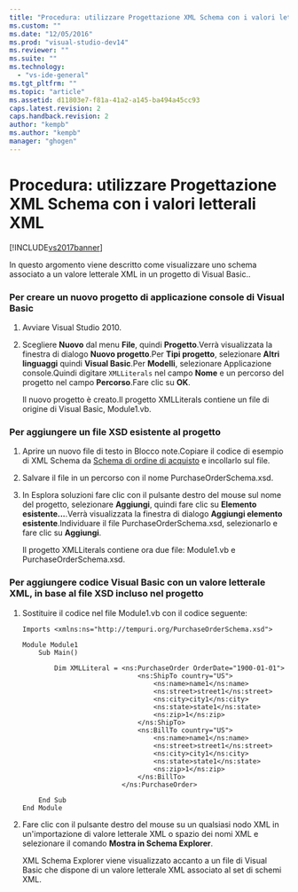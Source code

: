 ```yaml
---
title: "Procedura: utilizzare Progettazione XML Schema con i valori letterali XML | Microsoft Docs"
ms.custom: ""
ms.date: "12/05/2016"
ms.prod: "visual-studio-dev14"
ms.reviewer: ""
ms.suite: ""
ms.technology: 
  - "vs-ide-general"
ms.tgt_pltfrm: ""
ms.topic: "article"
ms.assetid: d11803e7-f81a-41a2-a145-ba494a45cc93
caps.latest.revision: 2
caps.handback.revision: 2
author: "kempb"
ms.author: "kempb"
manager: "ghogen"
---
```

# Procedura: utilizzare Progettazione XML Schema con i valori letterali XML
[!INCLUDE[vs2017banner](../code-quality/includes/vs2017banner.md)]

In questo argomento viene descritto come visualizzare uno schema associato a un valore letterale XML in un progetto di Visual Basic..  
  
### Per creare un nuovo progetto di applicazione console di Visual Basic  
  
1.  Avviare Visual Studio 2010.  
  
2.  Scegliere **Nuovo** dal menu **File**, quindi **Progetto**.Verrà visualizzata la finestra di dialogo **Nuovo progetto**.Per **Tipi progetto**, selezionare **Altri linguaggi** quindi **Visual Basic**.Per **Modelli**, selezionare Applicazione console.Quindi digitare `XMLLiterals` nel campo **Nome** e un percorso del progetto nel campo **Percorso**.Fare clic su **OK**.  
  
     Il nuovo progetto è creato.Il progetto XMLLiterals contiene un file di origine di Visual Basic, Module1.vb.  
  
### Per aggiungere un file XSD esistente al progetto  
  
1.  Aprire un nuovo file di testo in Blocco note.Copiare il codice di esempio di XML Schema da [Schema di ordine di acquisto](../xml-tools/sample-xsd-file-simple-schema.md) e incollarlo sul file.  
  
2.  Salvare il file in un percorso con il nome PurchaseOrderSchema.xsd.  
  
3.  In Esplora soluzioni fare clic con il pulsante destro del mouse sul nome del progetto, selezionare **Aggiungi**, quindi fare clic su **Elemento esistente...**.Verrà visualizzata la finestra di dialogo **Aggiungi elemento esistente**.Individuare il file PurchaseOrderSchema.xsd, selezionarlo e fare clic su **Aggiungi**.  
  
     Il progetto XMLLiterals contiene ora due file: Module1.vb e PurchaseOrderSchema.xsd.  
  
### Per aggiungere codice Visual Basic con un valore letterale XML, in base al file XSD incluso nel progetto  
  
1.  Sostituire il codice nel file Module1.vb con il codice seguente:  
  
    ```  
    Imports <xmlns:ns="http://tempuri.org/PurchaseOrderSchema.xsd">  
  
    Module Module1  
        Sub Main()  
  
            Dim XMLLiteral = <ns:PurchaseOrder OrderDate="1900-01-01">  
                                 <ns:ShipTo country="US">  
                                     <ns:name>name1</ns:name>  
                                     <ns:street>street1</ns:street>  
                                     <ns:city>city1</ns:city>  
                                     <ns:state>state1</ns:state>  
                                     <ns:zip>1</ns:zip>  
                                 </ns:ShipTo>  
                                 <ns:BillTo country="US">  
                                     <ns:name>name1</ns:name>  
                                     <ns:street>street1</ns:street>  
                                     <ns:city>city1</ns:city>  
                                     <ns:state>state1</ns:state>  
                                     <ns:zip>1</ns:zip>  
                                 </ns:BillTo>  
                             </ns:PurchaseOrder>  
  
        End Sub  
    End Module  
    ```  
  
2.  Fare clic con il pulsante destro del mouse su un qualsiasi nodo XML in un'importazione di valore letterale XML o spazio dei nomi XML e selezionare il comando **Mostra in Schema Explorer**.  
  
     XML Schema Explorer viene visualizzato accanto a un file di Visual Basic che dispone di un valore letterale XML associato al set di schemi XML.